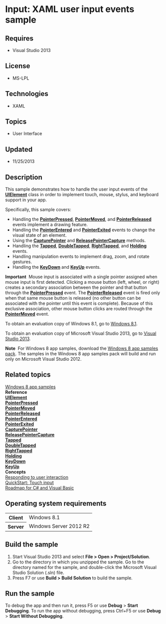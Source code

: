 # Input: XAML user input events sample
## Requires
- Visual Studio 2013
## License
- MS-LPL
## Technologies
- XAML
## Topics
- User Interface
## Updated
- 11/25/2013
## Description

<div id="mainSection">
<p>This sample demonstrates how to handle the user input events of the <a href="http://msdn.microsoft.com/library/windows/apps/br208911">
<b>UIElement</b></a> class in order to implement touch, mouse, stylus, and keyboard support in your app.
</p>
<p>Specifically, this sample covers:</p>
<ul>
<li>Handling the <a href="http://msdn.microsoft.com/library/windows/apps/br208971">
<b>PointerPressed</b></a>, <a href="http://msdn.microsoft.com/library/windows/apps/br208970">
<b>PointerMoved</b></a>, and <a href="http://msdn.microsoft.com/library/windows/apps/br208972">
<b>PointerReleased</b></a> events implement a drawing feature. </li><li>Handling the <a href="http://msdn.microsoft.com/library/windows/apps/br208968">
<b>PointerEntered</b></a> and <a href="http://msdn.microsoft.com/library/windows/apps/br208969">
<b>PointerExited</b></a> events to change the visual state of an element. </li><li>Using the <a href="http://msdn.microsoft.com/library/windows/apps/br208918"><b>CapturePointer</b></a> and
<a href="http://msdn.microsoft.com/library/windows/apps/br208977"><b>ReleasePointerCapture</b></a> methods.
</li><li>Handling the <a href="http://msdn.microsoft.com/library/windows/apps/br208985">
<b>Tapped</b></a>, <a href="http://msdn.microsoft.com/library/windows/apps/br208922">
<b>DoubleTapped</b></a>, <a href="http://msdn.microsoft.com/library/windows/apps/br208984">
<b>RightTapped</b></a>, and <a href="http://msdn.microsoft.com/library/windows/apps/br208928">
<b>Holding</b></a> events. </li><li>Handling manipulation events to implement drag, zoom, and rotate gestures. </li><li>Handling the <a href="http://msdn.microsoft.com/library/windows/apps/br208941">
<b>KeyDown</b></a> and <a href="http://msdn.microsoft.com/library/windows/apps/br208942">
<b>KeyUp</b></a> events. </li></ul>
<p class="note"><b>Important</b>&nbsp;&nbsp;Mouse input is associated with a single pointer assigned when mouse input is first detected. Clicking a mouse button (left, wheel, or right) creates a secondary association between the pointer and that button through the
<a href="http://msdn.microsoft.com/library/windows/apps/br208971"><b>PointerPressed</b></a> event. The
<a href="http://msdn.microsoft.com/library/windows/apps/br208972"><b>PointerReleased</b></a> event is fired only when that same mouse button is released (no other button can be associated with the pointer until this event is complete). Because of this exclusive
 association, other mouse button clicks are routed through the <a href="http://msdn.microsoft.com/library/windows/apps/br208970">
<b>PointerMoved</b></a> event. </p>
<p></p>
<p>To obtain an evaluation copy of Windows&nbsp;8.1, go to <a href="http://go.microsoft.com/fwlink/p/?linkid=301696">
Windows&nbsp;8.1</a>.</p>
<p>To obtain an evaluation copy of Microsoft Visual Studio&nbsp;2013, go to <a href="http://go.microsoft.com/fwlink/p/?linkid=301697">
Visual Studio&nbsp;2013</a>.</p>
<p></p>
<p class="note"><b>Note</b>&nbsp;&nbsp;For Windows&nbsp;8 app samples, download the <a href="http://go.microsoft.com/fwlink/p/?LinkId=301698">
Windows&nbsp;8 app samples pack</a>. The samples in the Windows&nbsp;8 app samples pack will build and run only on Microsoft Visual Studio&nbsp;2012.</p>
<p></p>
<h2><a id="related_topics"></a>Related topics</h2>
<dl><dt><a href="http://go.microsoft.com/fwlink/p/?LinkID=227694">Windows 8 app samples</a>
</dt><dt><b>Reference</b> </dt><dt><a href="http://msdn.microsoft.com/library/windows/apps/br208911"><b>UIElement</b></a>
</dt><dt><a href="http://msdn.microsoft.com/library/windows/apps/br208971"><b>PointerPressed</b></a>
</dt><dt><a href="http://msdn.microsoft.com/library/windows/apps/br208970"><b>PointerMoved</b></a>
</dt><dt><a href="http://msdn.microsoft.com/library/windows/apps/br208972"><b>PointerReleased</b></a>
</dt><dt><a href="http://msdn.microsoft.com/library/windows/apps/br208968"><b>PointerEntered</b></a>
</dt><dt><a href="http://msdn.microsoft.com/library/windows/apps/br208969"><b>PointerExited</b></a>
</dt><dt><a href="http://msdn.microsoft.com/library/windows/apps/br208918"><b>CapturePointer</b></a>
</dt><dt><a href="http://msdn.microsoft.com/library/windows/apps/br208977"><b>ReleasePointerCapture</b></a>
</dt><dt><a href="http://msdn.microsoft.com/library/windows/apps/br208985"><b>Tapped</b></a>
</dt><dt><a href="http://msdn.microsoft.com/library/windows/apps/br208922"><b>DoubleTapped</b></a>
</dt><dt><a href="http://msdn.microsoft.com/library/windows/apps/br208984"><b>RightTapped</b></a>
</dt><dt><a href="http://msdn.microsoft.com/library/windows/apps/br208928"><b>Holding</b></a>
</dt><dt><a href="http://msdn.microsoft.com/library/windows/apps/br208941"><b>KeyDown</b></a>
</dt><dt><a href="http://msdn.microsoft.com/library/windows/apps/br208942"><b>KeyUp</b></a>
</dt><dt><b>Concepts</b> </dt><dt><a href="http://msdn.microsoft.com/library/windows/apps/hh700412">Responding to user interaction</a>
</dt><dt><a href="http://msdn.microsoft.com/library/windows/apps/hh465387">QuickStart: Touch input</a>
</dt><dt><a href="http://msdn.microsoft.com/library/windows/apps/br229583">Roadmap for C# and Visual Basic</a>
</dt></dl>
<h2>Operating system requirements</h2>
<table>
<tbody>
<tr>
<th>Client</th>
<td><dt>Windows&nbsp;8.1 </dt></td>
</tr>
<tr>
<th>Server</th>
<td><dt>Windows Server&nbsp;2012&nbsp;R2 </dt></td>
</tr>
</tbody>
</table>
<h2>Build the sample</h2>
<ol>
<li>Start Visual Studio&nbsp;2013 and select <b>File &gt; Open &gt; Project/Solution</b>.
</li><li>Go to the directory in which you unzipped the sample. Go to the directory named for the sample, and double-click the Microsoft Visual Studio Solution (.sln) file.
</li><li>Press F7 or use <b>Build &gt; Build Solution</b> to build the sample. </li></ol>
<h2>Run the sample</h2>
<p>To debug the app and then run it, press F5 or use <b>Debug</b> &gt; <b>Start Debugging</b>. To run the app without debugging, press Ctrl&#43;F5 or use
<b>Debug</b> &gt; <b>Start Without Debugging</b>.</p>
</div>
